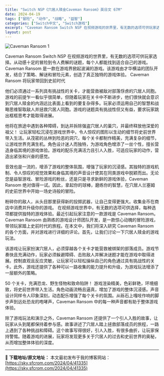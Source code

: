 ```yaml
---
title: "Switch NSP《穴居人赎金Caveman Ransom》英日文 67M"
date: 2024-04-19
tags: ["冒险", "动作", "战略", "益智"]
categories: ["Switch中文", "Switch游戏"]
excerpt: "Caveman Ransom Switch NSP 在视频游戏的世界里，有无数的选项可供玩家选择。从动感十足的冒险到令人费解的谜题，每个人都能找到适合自己的游戏。 Caveman Ransom 是一款在游戏界掀起波澜的游戏。该游戏由才华横溢的团队开发，结合​​了策略、解谜和冒险元素，创造了真正独特的&hellip;"
layout: post
---
```


<img class="aligncenter" src="https://sky.sfcrom.com/wp-content/uploads/2024/04/20240419092556-1ad1b.jpeg" alt="Caveman Ransom 1" />

Caveman Ransom Switch NSP 在视频游戏的世界里，有无数的选项可供玩家选择。从动感十足的冒险到令人费解的谜题，每个人都能找到适合自己的游戏。 Caveman Ransom 是一款在游戏界掀起波澜的游戏。该游戏由才华横溢的团队开发，结合​​了策略、解谜和冒险元素，创造了真正独特的游戏体验。 Caveman Ransom 将玩家带回到史前时代

他们必须通过一系列具有挑战性的关卡，才能营救被敌对部落俘虏的穴居人同胞。游戏的前提乍一看似乎很简单，但随着玩家在关卡中不断进步，他们很快就会意识到穴居人赎金的内涵远比表面上看到的要复杂得多。玩家必须运用自己的智慧和战略思维智取敌人并拯救穴居人同胞。游戏的谜题具有挑战性但又有益，要求玩家跳出框框思考才能取得进展。

他将在旅途中遇到各种障碍，到达并拆除强盗穴居人的巢穴，并最终释放他深爱的祖父！
让玩家轻松沉浸在游戏世界中，令人惊叹的图形以生动的细节将史前世界带入生活。从茂密的丛林到险恶的洞穴，每个关卡都制作精美，充满复杂的细节，让游戏世界充满生机。角色设计迷人而独特，为游戏角色增添了一丝个性，擅长营造身临其境的游戏体验。游戏的配乐充满活力且引人入胜，可适应玩家的动作，营造出紧张和兴奋的感觉。

音效也是一流的，增添了游戏的整体氛围，增强了玩家的沉浸感。其独特的游戏机制、令人惊叹的视觉效果和身临其境的声音设计使其在同类游戏中脱颖而出。无论您是益智游戏、冒险游戏的粉丝，还是只是寻求新鲜的游戏体验，Caveman Ransom 绝对值得一试。因此，拿起你的球棒，磨练你的智慧，在穴居人兰塞姆的史前世界中开始一场史诗般的冒险。

粉碎你的敌人，从头目那里获得新的投掷武器，让自己变得更强大。收集金币在商店中消费并升级你的游戏。
在视频游戏世界中，有无数的选项可供选择，每种选项都提供独特的游戏体验。最近引起玩家注意的一款游戏是 Caveman Ransom。 Caveman Ransom 由熟练的游戏设计师团队开发，是一款惊心动魄的冒险游戏，带领玩家踏上史前时代的旅程。在本文中，我们将深入研究 Caveman Ransom 的各个方面，并对游戏进行详细的评论。首先，让我们讨论一下穴居人赎金的游戏玩法。

该游戏让玩家扮演穴居人，必须穿越各个关卡才能营救被绑架的部落成员。游戏节奏快且充满动作，玩家必须躲避障碍、击败敌人并解决谜题才能在游戏中取得进展。控制直观且反应灵敏，让玩家可以轻松操纵自己的角色通过具有挑战性的关卡。此外，游戏还提供了各种可以一路收集的能力提升和升级，为游戏玩法增添了一层额外的策略。

50 个关卡，充满恐龙、野生怪物和致命陷阱！
游戏渲染精美，色彩鲜艳，环境细致，将史前世界带入生活。角色动画流畅且逼真，增加了游戏的整体沉浸感。声音设计同样令人印象深刻，动态配乐增强了每个关卡的氛围。从砾石上嘎吱作响的脚步声到远处恐龙的咆哮声，Caveman Ransom 中的每一种声音都有助于整体游戏体验。

除了游戏玩法和演示之外，Caveman Ransom 还提供了一个引人入胜的故事，让玩家从头到尾都保持着参与感。故事讲述了穴居人踏上拯救部落成员的旅程，一路上遇到了各种挑战和障碍。这个故事写得很好，引人入胜，有很多曲折，让玩家保持警惕。随着游戏的进展，玩家将发现更多关于穴居人的过去和史前世界的奥秘，从而增加整体体验的深度。

---
📖 **下载地址/原文地址：** 本文最初发布于我的博客网站：[https://sky.sfcrom.com/2024/04/41335](https://sky.sfcrom.com/2024/04/41335)
